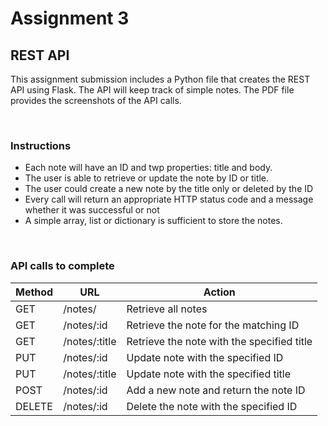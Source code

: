 # Assignment 3

## REST API
This assignment submission includes a Python file that creates the REST API using Flask. The API will keep track of simple notes. The PDF file provides the screenshots of the API calls. 

<br>

### Instructions
- Each note will have an ID and twp properties: title and body.
- The user is able to retrieve or update the note by ID or title.
- The user could create a new note by the title only or deleted by the ID
- Every call will return an appropriate HTTP status code and a message whether it was successful or not
- A simple array, list or dictionary is sufficient to store the notes. 

<br>

### API calls to complete

| Method | URL | Action |
| ------ | --- | ------ |
| GET | /notes/ | Retrieve all notes |
| GET | /notes/:id | Retrieve the note for the matching ID |
| GET | /notes/:title | Retrieve the note with the specified title |
| PUT | /notes/:id | Update note with the specified ID |
| PUT | /notes/:title | Update note with the specified title |
| POST | /notes/:id | Add a new note and return the note ID |
| DELETE | /notes/:id | Delete the note with the specified ID |
